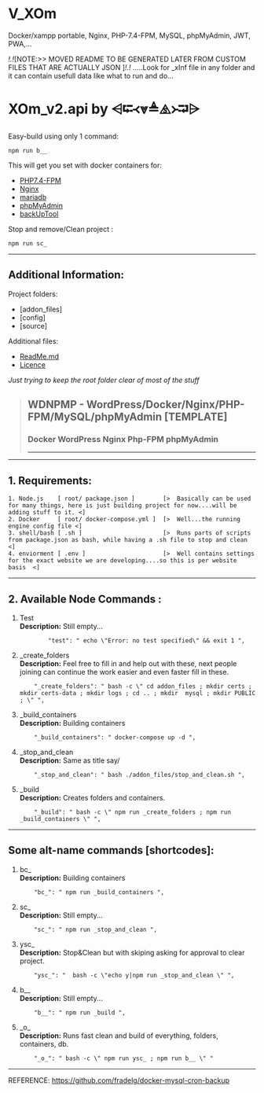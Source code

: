 # V_XOm

Docker/xampp portable, Nginx, PHP-7.4-FPM, MySQL, phpMyAdmin, JWT, PWA,...

_!.!_[NOTE:>> MOVED README TO BE GENERATED LATER FROM CUSTOM FILES THAT ARE ACTUALLY JSON ]_!.!_
.....Look for _xInf file in any folder and it can contain usefull data like what to run and do...




# XOm_v2.api    by ⩤⮓᚜⩔≜⧌᚛⮒⩥

Easy-build using only 1 command: 
    
    npm run b__  
    
This will get you set with docker containers for:
 - [PHP7.4-FPM](PHP7.4-FPM/)
 - [Nginx](https://www.nginx.com/)
 - [mariadb](https://mariadb.org/)
 - [phpMyAdmin](https://www.phpmyadmin.net/)
 - [backUpTool](https://github.com/fradelg/docker-mysql-cron-backup)
 
Stop and remove/Clean project :

    npm run sc_
    
---   
## Additional Information: 
   
Project folders:   
- [addon_files]   
- [config]   
- [source]   

Additional files:   
- [ReadMe.md](https://github.com/MyUserNameIsMyUserName/XOmega.git/blob/main_index/addon_files/README.md)   
- [Licence](https://github.com/MyUserNameIsMyUserName/XOmega.git/blob/main_index/addon_files/LICENSE)   
    
_Just trying to keep the root folder clear of most of the stuff_ 




> ## **WDNPMP** - WordPress/Docker/Nginx/PHP-FPM/MySQL/phpMyAdmin [TEMPLATE]
>
> ### Docker WordPress Nginx Php-FPM phpMyAdmin
>
> ---

---

## 1. Requirements:

    1. Node.js    [ root/ package.json ]        [>  Basically can be used for many things, here is just building project for now....will be adding stuff to it. <]
    2. Docker     [ root/ docker-compose.yml ]  [>  Well...the running engine config file <]
    3. shell/bash [ .sh ]                       [>  Runs parts of scripts from package.json as bash, while having a .sh file to stop and clean  <]
    4. enviorment [ .env ]                      [>  Well contains settings for the exact website we are developing....so this is per website basis  <]

---

## 2. Available Node Commands :

1.  Test  
    **Description:** Still empty...

                "test": " echo \"Error: no test specified\" && exit 1 ",

2.  \_create_folders  
    **Description:** Feel free to fill in and help out with these, next people joining can continue the work easier and even faster fill in these.

            "_create_folders": " bash -c \" cd addon_files ; mkdir certs ; mkdir certs-data ; mkdir logs ; cd .. ; mkdir  mysql ; mkdir PUBLIC ; \" ",

3.  \_build_containers  
    **Description:** Building containers

            "_build_containers": " docker-compose up -d ",

4.  \_stop_and_clean  
    **Description:** Same as title say/

            "_stop_and_clean": " bash ./addon_files/stop_and_clean.sh ",

5.  \_build  
    **Description:** Creates folders and containers.

            "_build": " bash -c \" npm run _create_folders ; npm run _build_containers \" ",

---

## Some alt-name commands [shortcodes]:

1.  bc\_  
    **Description:** Building containers

            "bc_": " npm run _build_containers ",

2.  sc\_  
    **Description:** Still empty...

            "sc_": " npm run _stop_and_clean ",

3.  ysc\_  
    **Description:** Stop&Clean but with skiping asking for approval to clear project.

            "ysc_": "  bash -c \"echo y|npm run _stop_and_clean \" ",

4.  b\_\_  
    **Description:** Still empty...

            "b__": " npm run _build ",

5.  \_o\_  
    **Description:** Runs fast clean and build of everything, folders, containers, db.

            "_o_": " bash -c \" npm run ysc_ ; npm run b__ \" "

---



REFERENCE:
  https://github.com/fradelg/docker-mysql-cron-backup
